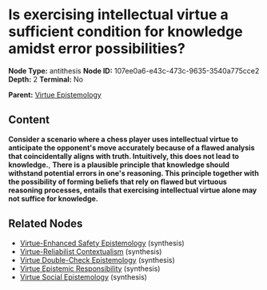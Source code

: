 # Is exercising intellectual virtue a sufficient condition for knowledge amidst error possibilities?

**Node Type:** antithesis
**Node ID:** 107ee0a6-e43c-473c-9635-3540a775cce2
**Depth:** 2
**Terminal:** No

**Parent:** [Virtue Epistemology](virtue-epistemology.md)

## Content

**Consider a scenario where a chess player uses intellectual virtue to anticipate the opponent's move accurately because of a flawed analysis that coincidentally aligns with truth. Intuitively, this does not lead to knowledge.**, **There is a plausible principle that knowledge should withstand potential errors in one's reasoning. This principle together with the possibility of forming beliefs that rely on flawed but virtuous reasoning processes, entails that exercising intellectual virtue alone may not suffice for knowledge.**

## Related Nodes

- [Virtue-Enhanced Safety Epistemology](virtue-enhanced-safety-epistemology.md) (synthesis)
- [Virtue-Reliabilist Contextualism](virtue-reliabilist-contextualism.md) (synthesis)
- [Virtue Double-Check Epistemology](virtue-double-check-epistemology.md) (synthesis)
- [Virtue Epistemic Responsibility](virtue-epistemic-responsibility.md) (synthesis)
- [Virtue Social Epistemology](virtue-social-epistemology.md) (synthesis)
